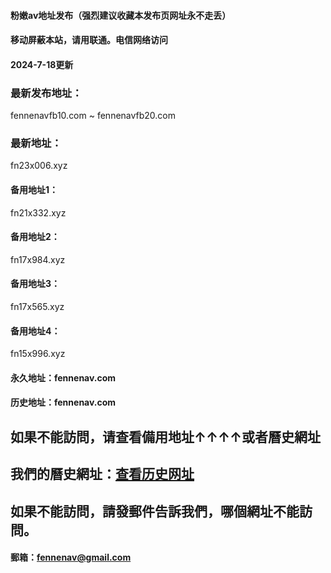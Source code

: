 #### 粉嫩av地址发布（强烈建议收藏本发布页网址永不走丢）
#### 移动屏蔽本站，请用联通。电信网络访问
#### 2024-7-18更新
### 最新发布地址：
fennenavfb10.com ~ fennenavfb20.com
### 最新地址：
fn23x006.xyz
#### 备用地址1：
fn21x332.xyz
#### 备用地址2：
fn17x984.xyz
#### 备用地址3：
fn17x565.xyz
#### 备用地址4：
fn15x996.xyz
#### 永久地址：fennenav.com
#### 历史地址：fennenav.com
## 如果不能訪問，请查看備用地址↑↑↑↑或者曆史網址
## 我們的曆史網址：[查看历史网址](https://github.com/fennenav/fennenav.site/wiki/%E7%B2%89%E5%AB%A9av%E5%8E%86%E5%8F%B2%E5%9C%B0%E5%9D%80)
## 如果不能訪問，請發郵件告訴我們，哪個網址不能訪問。
#### 郵箱：fennenav@gmail.com
